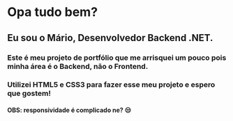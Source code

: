 # Opa tudo bem?  
## Eu sou o Mário, Desenvolvedor Backend .NET.  
### Este é meu projeto de portfólio que me arrisquei um pouco pois minha área é o Backend, não o Frontend.  
### Utilizei HTML5 e CSS3 para fazer esse meu projeto e espero que gostem!

#### OBS: responsividade é complicado ne? 😒



